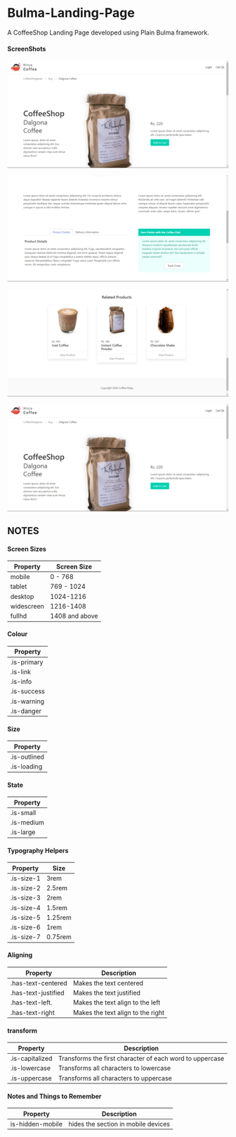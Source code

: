 # Bulma-Landing-Page
A CoffeeShop Landing Page developed using Plain Bulma framework.

#### ScreenShots

![ss 1](for_readme/1.png)

![ss 2](for_readme/2.png)

![ss 3](for_readme/3.png)

![ss 1](for_readme/1.png)

## NOTES
#### Screen Sizes

Property | Screen Size
--------------|------------------
 mobile | 0 - 768 
 tablet | 769 - 1024 
 desktop | 1024-1216
 widescreen | 1216-1408
 fullhd | 1408 and above

#### Colour

Property |
--------------|
.is-primary |
.is-link |
.is-info |
.is-success |
.is-warning |
.is-danger |

#### Size

Property |
--------------|
.is-outlined |
.is-loading |

#### State

Property |
--------------|
.is-small |
.is-medium |
.is-large |

#### Typography Helpers

Property | Size 
--------------|------------
.is-size-1 | 3rem
.is-size-2	| 2.5rem
.is-size-3	| 2rem
.is-size-4	| 1.5rem
.is-size-5	| 1.25rem
.is-size-6	| 1rem
.is-size-7	| 0.75rem

#### Aligning

Property | Description
--------------|------------
.has-text-centered	| Makes the text centered
.has-text-justified	| Makes the text justified
.has-text-left.	| Makes the text align to the left
.has-text-right	| Makes the text align to the right

#### transform

Property | Description
--------------|------------
.is-capitalized	| Transforms the first character of each word to uppercase
.is-lowercase	| Transforms all characters to lowercase
.is-uppercase	| Transforms all characters to uppercase

#### Notes and Things to Remember

Property | Description
--------------|------------------
is-hidden-mobile  | hides the section in mobile devices